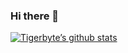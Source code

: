 ### Hi there 👋

[![Tigerbyte’s github stats](https://github-readme-stats.vercel.app/api?username=tigerbytedev)](https://github.com/tigerbytedev)
<!--
**TigerbyteDev/tigerbytedev** is a ✨ _special_ ✨ repository because its `README.md` (this file) appears on your GitHub profile.

Here are some ideas to get you started:

- 🔭 I’m currently working on ...
- 🌱 I’m currently learning ...
- 👯 I’m looking to collaborate on ...
- 🤔 I’m looking for help with ...
- 💬 Ask me about ...
- 📫 How to reach me: ...
- 😄 Pronouns: ...
- ⚡ Fun fact: ...
-->

